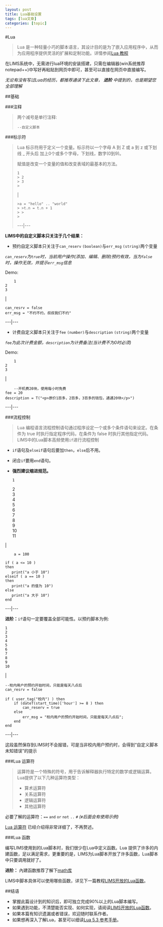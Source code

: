 ```yaml
---
layout: post
title: Lua基础设置 
tags: [lua文章]
categories: [topic]
---
```

#Lua

> Lua 是一种轻量小巧的脚本语言，其设计目的是为了嵌入应用程序中，从而为应用程序提供灵活的扩展和定制功能。详情参阅[Lua
> 教程](http://www.runoob.com/lua/lua-tutorial.html)

在LIMS系统中，无需进行lua环境的安装搭建，只需在编辑器(win系统推荐notepad++)中写好再粘贴到网页中即可，甚至可以直接在网页中直接编写。

_无论有没有写过Lua的经历，都推荐通读下此文章， **进阶** 中提到的，也是期望您全部理解_

##基础

###注释

> 两个减号是单行注释:
>  
>  
>     --自定义脚本
>  

###标示符

> Lua 标示符用于定义一个变量。标示符以一个字母 A 到 Z 或 a 到 z 或下划线 _ 开头后 加上0个或多个字母，下划线，数字(0到9)。
>
> 赋值是改变一个变量的值和改变表域的最基本的方法。
>  
>  
>     1  
>     > 2  
>     > 3  
>     >
>
> |
>  
>  
>     >a = "hello" .. "world"  
>     > >t.n = t.n + 1  
>     > >  
>     >  
>  
> ---|---  
  
**LIMS中的自定义脚本只关注于几个结果：**

  * 预约自定义脚本只关注于`can_reserv` `(boolean)`与`err_msg` `(string)`两个变量

_`can_reserv`为`true`时，当前用户操作(添加、编辑、删除)预约有效，当为`false`时，操作无效，并提示`err_msg`信息_

Demo:

    
        1  
    2  
    3  
    

|

    
          
    can_resrv = false  
    err_msg = "不约不约，叔叔我们不约"  
      
  
---|---  
  * 计费自定义脚本只关注于`fee` `(number)`与`description` `(string)`两个变量

_`fee`为此次计费金额，`description`为计费备注(当计费不为0时必须)_

Demo:

    
        1  
    2  
    3  
    

|

    
        --开机费20块，使用每小时免费  
    fee = 20  
    description = T("<p>原价1百多，2百多，3百多的钱包，通通20块</p>")  
      
  
---|---  

###流程控制

> Lua 编程语言流程控制语句通过程序设定一个或多个条件语句来设定。在条件为 true 时执行指定程序代码，在条件为 false
> 时执行其他指定代码。LIMS中的Lua脚本高频使用`if`进行流程控制

  * `if`语句及`elseif`语句后要加`then`，`else`后不用。
  * 闭合`if`要用`end`语句。
  * **强烈建议缩进规范。**
    
        1  
    2  
    3  
    4  
    5  
    6  
    7  
    8  
    9  
    10  
    11  
    

|

    
        a = 100  
      
    if ( a <= 10 )   
    then  
       print("a 小于 10")  
    elseif ( a == 10 )   
    then  
       print("a 的值为 10")  
    else  
       print("a 大于 10")  
    end  
      
  
---|---  

**进阶：**`if`语句一定要覆盖全部可能性。以预约脚本为例:

    
    
    1  
    2  
    3  
    4  
    5  
    6  
    7  
    8  
    9  
    10  
    

|

    
    
    --校内用户的预约开始时间，只能是每天八点后  
    can_resrv = false  
      
    if ( user_tag("校内") ) then  
    	if (dateT(start_time)['hour'] >= 8 ) then  
    		can_reserv = true  
    	else   
    		err_msg = "校内用户的预约开始时间，只能是每天八点后";  
    	end  
    end  
      
  
---|---  
  
这段虽然保存到LIMS时不会报错，可是当非校内用户预约时，会得到“自定义脚本未知错误”的提示

###Lua 运算符

> 运算符是一个特殊的符号，用于告诉解释器执行特定的数学或逻辑运算。  
> Lua提供了以下几种运算符类型：
>
>   * 算术运算符
>   * 关系运算符
>   * 逻辑运算符
>   * 其他运算符
>

必要了解的运算符：`==` `and` `or` `not` `..` `#` _(`#`后面会有使用示例)_

[Lua 运算符](http://www.runoob.com/lua/lua-miscellaneous-operator.html)
已经介绍得非常详细了，不再赘述。

###Lua 函数

编写LIMS使用到的Lua脚本时，我们很少在Lua中定义函数。Lua
提供了许多的内建函数，足以满足需求，更重要的是，LIMS为Lua脚本开放了许多函数，Lua脚本中只要调用就好了。

**进阶：**
內建函数推荐了解下[math库](http://www.runoob.com/manual/lua53doc/manual.html#6.7)

LIMS中脚本具体可以使用哪些函数，详见下一篇教程[LIMS开放的Lua函数](http://dev.genee.cn/doku.php/public/luafunc.md)。

##结语

  * 掌握此篇设计到的知识后，即可独立完成90%以上的Lua脚本编写。
  * 如果遇到功能，不清楚能否实现、如何实现，请阅读[LIMS开放的Lua函数](http://dev.genee.cn/doku.php/public/luafunc.md)。
  * 如果本篇有知识遗漏或者错误，欢迎随时联系作者。
  * 如果想再深入了解Lua，甚至可以细读[Lua 5.3 参考手册](http://www.runoob.com/manual/lua53doc/contents.html)。